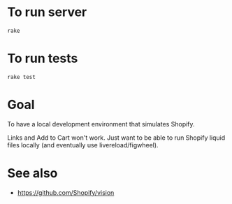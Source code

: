 # To run server

```rake```

# To run tests

```rake test```

# Goal

To have a local development environment that simulates Shopify.

Links and Add to Cart won't work. Just want to be able to run Shopify liquid files locally (and eventually use livereload/figwheel).

# See also

- https://github.com/Shopify/vision